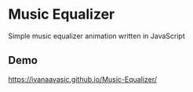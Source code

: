 # Music Equalizer

Simple music equalizer animation written in JavaScript

## Demo

https://ivanaavasic.github.io/Music-Equalizer/

